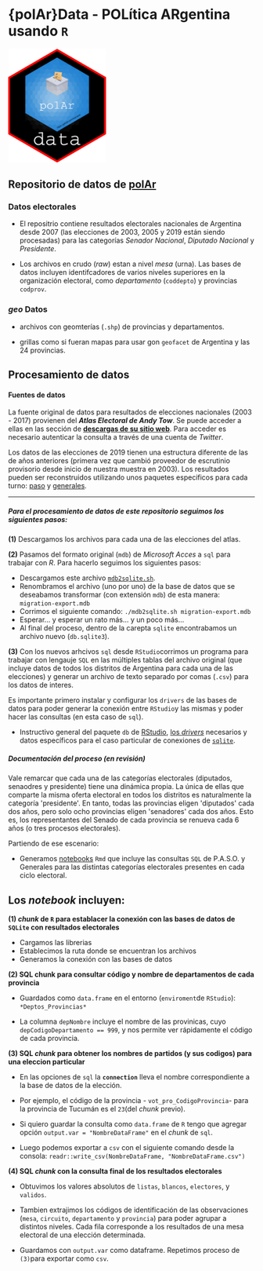 # {polAr}Data - POLítica ARgentina usando `R`

<img src="https://github.com/electorArg/polAr/blob/master/hex/hex-data.png?raw=true" width="200">


## Repositorio de datos de [polAr](https://electorarg.github.io/polAr/) 


### Datos electorales

- El repositrio contiene resultados electorales nacionales de Argentina desde 2007 (las elecciones de 2003, 2005 y 2019 están siendo procesadas) para las categorías *Senador Nacional*, *Diputado Nacional* y *Presidente*. 

- Los archivos en crudo (*raw*) estan a nivel *mesa* (urna). Las bases de datos incluyen identifcadores de varios niveles superiores en la organización electoral, como *departamento* (`coddepto`) y provincias `codprov`. 


### _geo_ Datos 

- archivos con geomterías (`.shp`) de provincias y departamentos. 

- grillas como si fueran mapas para usar gon `geofacet` de Argentina y las 24 provincias. 


## Procesamiento de datos 

#### Fuentes de datos

La fuente original de datos para resultados de elecciones nacionales (2003 - 2017) provienen del **_Atlas Electoral de Andy Tow_**. Se puede acceder a ellas en  las sección de **[descargas de su sitio web](https://www.andytow.com/)**. Para acceder es necesario autenticar la consulta a través de una cuenta de *Twitter*. 

Los datos de las elecciones de 2019 tienen una estructura diferente de las de años anteriores (primera vez que cambió proveedor de escrutinio provisorio desde inicio de nuestra muestra en 2003). Los resultados pueden ser reconstruidos utilizando unos paquetes especificos para cada turno: [paso](https://github.com/pmoracho/paso2019) y [generales](https://github.com/pmoracho/elecciones.ar.2019).


---

##### Para el procesamiento de datos de este repositorio seguimos los siguientes pasos: 

**(1)** Descargamos los archivos para cada una de las elecciones del atlas. 

**(2)** Pasamos del formato original (`mdb`) de *Microsoft Acces* a `sql` para trabajar con *R*. Para hacerlo seguimos los siguientes pasos: 
 -  Descargamos este archivo [`mdb2sqlite.sh`](https://github.com/electorArg/PolAr_Data/blob/master/scripts/data_processing/mdb2sqlite.sh).
 -  Renombramos el archivo (uno por uno) de la base de datos que se deseabamos transformar (con extensión `mdb`) de esta manera: `migration-export.mdb` 
 -  Corrimos el siguiente comando:  `./mdb2sqlite.sh migration-export.mdb`
 -  Esperar... y esperar un rato más... y un poco más... 
 - Al final del proceso, dentro de la carepta `sqlite` encontrabamos un archivo nuevo (`db.sqlite3`). 

**(3)** Con los nuevos arhcivos `sql` desde `RStudio`corrimos un programa para trabajar con lengauje `SQL` en las múltiples tablas del archivo original (que incluye datos de todos los distritos de Argentina para cada una de las elecciones) y generar un archivo de texto separado por comas (`.csv`) para los datos de interes. 

Es importante primero instalar y configurar los `drivers` de las bases de datos para poder generar la conexión entre `RStudio`y las mismas y poder hacer las consultas (en esta caso de `sql`). 

- Instructivo general del paquete `db` de [RStudio](https://db.rstudio.com), [los *drivers*](https://db.rstudio.com/best-practices/drivers/) necesarios y datos específicos para el caso particular de conexiones de [`sqlite`](https://db.rstudio.com/databases/sqlite/).


##### Documentación del proceso (en revisión)

Vale remarcar que cada una de las categorías electorales (diputados, senaodres y presidente) tiene una dinámica propia. La única de ellas que comparte la misma oferta electoral en todos los distritos es naturalmente la categoría 'presidente'. En tanto,  todas las provincias eligen 'diputados' cada dos años, pero solo ocho provincias eligen 'senadores' cada dos años. Esto es, los representantes del Senado de cada provincia se renueva cada 6 años (o tres procesos electorales). 

Partiendo de ese escenario: 

* Generamos [notebooks](https://github.com/electorArg/PolAr_Data/tree/master/scripts/data_processing)  `Rmd` que incluye las consultas `SQL` de P.A.S.O. y Generales para las distintas categorías electorales presentes en cada ciclo electoral.  


## Los _notebook_ incluyen:

**(1)  _chunk_ de `R` para establacer la conexión con las bases de datos de `SQLite` con resultados electorales**

-   Cargamos las librerias
-   Establecimos la ruta donde se encuentran los archivos
-   Generamos la conexión con las bases de datos

**(2) SQL chunk para consultar código y nombre de departamentos de cada provincia**

-   Guardados como `data.frame` en el entorno (`enviroment`de `RStudio`): `*Deptos_Provincias*`

-   La columna `depNombre` incluye el nombre de las provinicas, cuyo
    `depCodigoDepartamento == 999`, y nos permite ver rápidamente el código de cada provincia.

**(3) SQL _chunk_ para obtener los nombres de partidos (y sus codigos) para una eleccion particular**

-   En las opciones de `sql` la **`connection`** lleva el nombre correspondiente a la base de datos de la elección.

-   Por ejemplo, el código de la provincia - `vot_pro_CodigoProvincia`- para la provincia de Tucumán es el `23`(del *chunk* previo).

-   Si quiero guardar la consulta como `data.frame` de `R` tengo que agregar opción `output.var = "NombreDataFrame"` en el *chunk* de `sql`.

-   Luego podemos exportar a `csv` con el siguiente comando desde la consola: `readr::write_csv(NombreDataFrame, "NombreDataFrame.csv")`



**(4) SQL _chunk_ con la consulta final de los resultados electorales**

-   Obtuvimos los valores absolutos de `listas`, `blancos`, `electores`, y `validos`.

-   Tambien extrajimos los códigos de identificación de las observaciones (`mesa`, `circuito`, `departamento` y `provincia`) para poder agrupar a distintos niveles. Cada fila corresponde a los resultados de una mesa electoral de una elección determinada. 

-   Guardamos con `output.var` como dataframe. Repetimos proceso de `(3)`para exportar como `csv`.



